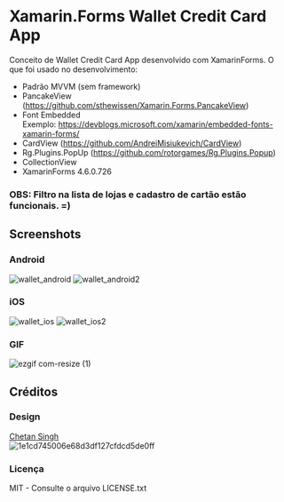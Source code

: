 # Xamarin.Forms Wallet Credit Card App
Conceito de Wallet Credit Card App desenvolvido com XamarinForms.
O que foi usado no desenvolvimento:
- Padrão MVVM (sem framework)
- PancakeView (https://github.com/sthewissen/Xamarin.Forms.PancakeView)
- Font Embedded <br/> Exemplo: https://devblogs.microsoft.com/xamarin/embedded-fonts-xamarin-forms/
- CardView (https://github.com/AndreiMisiukevich/CardView)
- Rg.Plugins.PopUp (https://github.com/rotorgames/Rg.Plugins.Popup)
- CollectionView
- XamarinForms 4.6.0.726
### OBS: Filtro na lista de lojas e cadastro de cartão estão funcionais. =)

## Screenshots
### Android
![wallet_android](https://user-images.githubusercontent.com/11803107/80869536-8ba40300-8c77-11ea-975f-1f90b0973430.jpg)
![wallet_android2](https://user-images.githubusercontent.com/11803107/80869544-9494d480-8c77-11ea-93f6-4a1f4449ee8c.jpg)

### iOS
![wallet_ios](https://user-images.githubusercontent.com/11803107/80869565-9eb6d300-8c77-11ea-9ff8-6894ba0dd743.JPG)
![wallet_ios2](https://user-images.githubusercontent.com/11803107/80869572-a8403b00-8c77-11ea-88ab-cdc322b4f738.JPG)

### GIF
![ezgif com-resize (1)](https://user-images.githubusercontent.com/11803107/80870446-daa06700-8c7c-11ea-8d7a-2487b95b01a7.gif)

## Créditos
### Design 
[Chetan Singh](https://www.linkedin.com/in/chetan-singh-774193160/) <br/>
![1e1cd745006e68d3df127cfdcd5de0ff](https://user-images.githubusercontent.com/11803107/80869679-31577200-8c78-11ea-8fe0-a313cf310351.png)

### Licença
MIT - Consulte o arquivo LICENSE.txt
